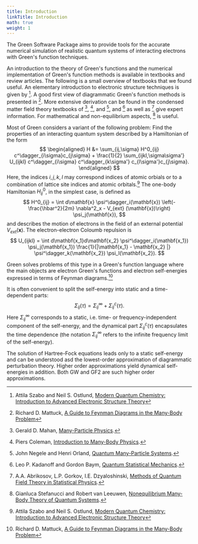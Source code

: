 ```yaml
---
title: Introduction
linkTitle: Introduction
math: true
weight: 1
---
```



The Green Software Package aims to provide tools for the accurate numerical simulation of realistic quantum systems of interacting electrons with Green's function techniques.

An introduction to the theory of Green's functions and the numerical implementation of Green's function methods is available in textbooks and review articles. The following
is a small overview of textbooks that we found useful. An elementary introduction to electronic structure techniques is given by [^SzaboOstlund]. A good first view of diagrammatic
Green's function methods is presented in [^Mattuck]. More extensive derivation can be found in the condensed matter field theory textbooks of [^Mahan], [^Coleman], and [^NegeleOrland],
and [^KadanoffBaym] as well as [^AbrikosovGorkovDzyaloshinski] give expert information. For mathematical and non-equilibrium aspects, [^Stefanucci] is useful.

Most of Green considers a variant of the following problem: Find the properties of an interacting quantum system described by a Hamiltonian  of the form
$$
\begin{aligned}
H &= \sum_{ij,\sigma} H^0_{ij} c^\dagger_{i\sigma}c_{j\sigma} + \frac{1}{2} \sum_{ijkl,\sigma\sigma'} U_{ijkl} c^\dagger_{i\sigma} c^\dagger_{k\sigma'} c_{l\sigma'}c_{j\sigma}.
\end{aligned}
$$
Here, the indices $i,j,k,l$ may correspond indices of atomic orbials or to a combination of lattice site indices and atomic orbitals.[^SzaboOstlund] The one-body
Hamiltonian $H^0_{ij}$, in the simplest case, is defined as
$$
H^0_{ij} = \int d\mathbf{x} \psi^\dagger_i(\mathbf{x})  \left(-\frac{\hbar^2}{2m} \nabla^2_x  - V_{ext} (\mathbf{x})\right)  \psi_j(\mathbf{x}),
$$
and describes the motion of electrons in the field of an external potential $V_{ext}(\mathbf{x})$.
The electron-electron Coloumb repulsion is 
$$
U_{ijkl} = \int d\mathbf{x_1}d\mathbf{x_2} \psi^\dagger_i(\mathbf{x_1}) \psi_j(\mathbf{x_1}) \frac{1}{|\mathbf{x_1} - \mathbf{x_2} |} \psi^\dagger_k(\mathbf{x_2}) \psi_l(\mathbf{x_2}).
$$

Green solves problems of this type in a Green's function language where the main objects are electron Green's functions and electron self-energies expressed in terms of Feynman diagrams.[^Mattuck]

It is often convenient to split the self-energy into static and a time-dependent parts:
$$
\Sigma_{ij}(\tau) = \Sigma^\infty_{ij} + \Sigma^c_{ij}(\tau).
$$
Here $\Sigma^\infty_{ij}$ corresponds to a static, i.e. time- or frequency-independent component of the self-energy, and the dynamical part $\Sigma^c_{ij}(\tau)$ encapsulates the time dependence (the notation $\Sigma^\infty_{ij}$ refers to the infinite frequency limit of the self-energy).

The solution of Hartree-Fock equations leads only to a static self-energy and can be understood asd the lowest-order approximation of diagrammatic perturbation theory. Higher order approximations yield dynamical self-energies in addition. Both GW and GF2 are such higher order approximations.

[^SzaboOstlund]: Attila Szabo and Neil S. Ostlund, [Modern Quantum Chemistry: Introduction to Advanced Electronic Structure Theory](https://store.doverpublications.com/products/9780486691862)
[^Mattuck]: Richard D. Mattuck, [A Guide to Feynman Diagrams in the Many-Body Problem](https://store.doverpublications.com/products/9780486670478)
[^Mahan]: Gerald D. Mahan, [Many-Particle Physics](https://link.springer.com/book/10.1007/978-1-4757-5714-9).
[^Coleman]: Piers Coleman, [Introduction to Many-Body Physics](https://www.cambridge.org/core/books/introduction-to-manybody-physics/B7598FC1FCEE0285F5EC767E835854C8).
[^NegeleOrland]: John Negele and Henri Orland, [Quantum Many-Particle Systems](https://www.amazon.com/Quantum-Many-particle-Systems-Frontiers-Physics/dp/0738200522).
[^KadanoffBaym]: Leo P. Kadanoff and Gordon Baym, [Quantum Statistical Mechanics](https://www.taylorfrancis.com/books/mono/10.1201/9780429493218/quantum-statistical-mechanics-leo-kadanoff).
[^AbrikosovGorkovDzyaloshinski]: A.A. Abrikosov, L.P. Gorkov, I.E. Dzyaloshinski, [Methods of Quantum Field Theory in Statistical Physics](https://books.google.com/books/about/Methods_of_Quantum_Field_Theory_in_Stati.html).
[^Stefanucci]: Gianluca Stefanucci and Robert van Leeuwen, [Nonequilibrium Many-Body Theory of Quantum Systems](https://www.cambridge.org/core/books/nonequilibrium-manybody-theory-of-quantum-systems/DAD3F31F4304C2853879CEDC71DA7884).
